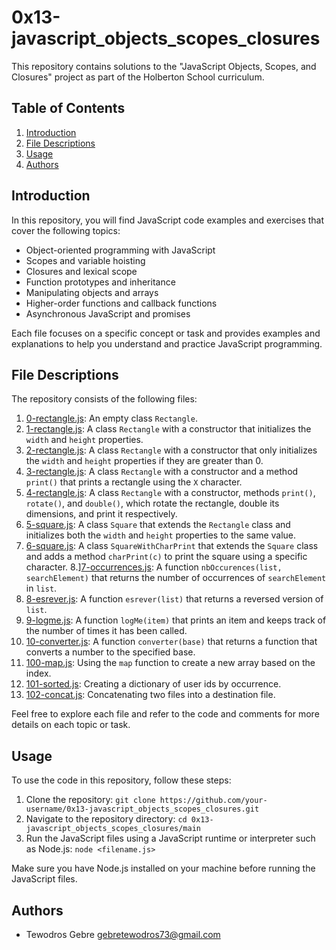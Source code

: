 # 0x13-javascript_objects_scopes_closures

This repository contains solutions to the "JavaScript Objects, Scopes, and Closures" project as part of the Holberton School curriculum.

## Table of Contents

1. [Introduction](#introduction)
2. [File Descriptions](#file-descriptions)
3. [Usage](#usage)
4. [Authors](#Authors)

## Introduction

In this repository, you will find JavaScript code examples and exercises that cover the following topics:

- Object-oriented programming with JavaScript
- Scopes and variable hoisting
- Closures and lexical scope
- Function prototypes and inheritance
- Manipulating objects and arrays
- Higher-order functions and callback functions
- Asynchronous JavaScript and promises

Each file focuses on a specific concept or task and provides examples and explanations to help you understand and practice JavaScript programming.

## File Descriptions

The repository consists of the following files:

1. [0-rectangle.js](./0-rectangle.js): An empty class `Rectangle`.
2. [1-rectangle.js](./1-rectangle.js): A class `Rectangle` with a constructor that initializes the `width` and `height` properties.
3. [2-rectangle.js](./2-rectangle.js): A class `Rectangle` with a constructor that only initializes the `width` and `height` properties if they are greater than 0.
4. [3-rectangle.js](./3-rectangle.js): A class `Rectangle` with a constructor and a method `print()` that prints a rectangle using the `X` character.
5. [4-rectangle.js](./4-rectangle.js): A class `Rectangle` with a constructor, methods `print()`, `rotate()`, and `double()`, which rotate the rectangle, double its dimensions, and print it respectively.
6. [5-square.js](./5-square.js): A class `Square` that extends the `Rectangle` class and initializes both the `width` and `height` properties to the same value.
7. [6-square.js](/6-square.js): A class `SquareWithCharPrint` that extends the `Square` class and adds a method `charPrint(c)` to print the square using a specific character.
8.][7-occurrences.js](./7-occurrences.js): A function `nbOccurences(list, searchElement)` that returns the number of occurrences of `searchElement` in `list`.
9. [8-esrever.js](./8-esrever.js): A function `esrever(list)` that returns a reversed version of `list`.
10. [9-logme.js](./9-logme.js): A function `logMe(item)` that prints an item and keeps track of the number of times it has been called.
11. [10-converter.js](./10-converter.js): A function `converter(base)` that returns a function that converts a number to the specified base.
12. [100-map.js](./100-map.js): Using the `map` function to create a new array based on the index.
13. [101-sorted.js](./101-sorted.js): Creating a dictionary of user ids by occurrence.
14. [102-concat.js](./102-concat.js): Concatenating two files into a destination file.

Feel free to explore each file and refer to the code and comments for more details on each topic or task.


## Usage

To use the code in this repository, follow these steps:

1. Clone the repository: `git clone https://github.com/your-username/0x13-javascript_objects_scopes_closures.git`
2. Navigate to the repository directory: `cd 0x13-javascript_objects_scopes_closures/main`
3. Run the JavaScript files using a JavaScript runtime or interpreter such as Node.js: `node <filename.js>`

Make sure you have Node.js installed on your machine before running the JavaScript files.


## Authors

- Tewodros Gebre <gebretewodros73@gmail.com>

